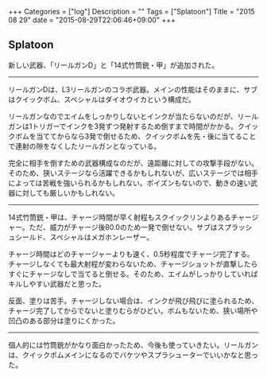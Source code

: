 +++
Categories = ["log"]
Description = ""
Tags = ["Splatoon"]
Title = "2015 08 29"
date = "2015-08-29T22:06:46+09:00"
+++

## Splatoon
新しい武器、「リールガンD」と「14式竹筒銃・甲」が追加された。

----

リールガンDは、L3リールガンのコラボ武器。メインの性能はそのままに、サブはクイックボム、スペシャルはダイオウイカという構成だ。

リールガンなのでエイムをしっかりしないとインクが当たらないのだが、リールガンは1トリガーでインクを3発ずつ発射するため倒すまで時間がかかる。クイックボムを当ててからなら3発で倒せるため、クイックボムを先・後に当てることで連射の隙をなくしたリールガンとなっている。

完全に相手を倒すための武器構成なのだが、遠距離に対しての攻撃手段がない。そのため、狭いステージなら活躍できるかもしれないが、広いステージでは相手によっては苦戦を強いられるかもしれない。ポイズンもないので、動きの速い武器に対しても厳しいかもしれない。

----

14式竹筒銃・甲は、チャージ時間が早く射程もスクイックリンよりあるチャージャー。ただ、威力がチャージ後80.0のため一発で倒せない。サブはスプラッシュシールド、スペシャルはメガホンレーザー。

チャージ時間はどのチャージャーよりも速く、0.5秒程度でチャージ完了する。チャージしなくても最大射程が変わらないため、チャージショットが直撃したらすぐにチャージなしで当てると倒せる。そのため、エイムがしっかりしていればキルしやすい武器だと思った。

反面、塗りは苦手。チャージしない場合は、インクが飛び飛びに塗られるため、チャージ完了してからでないと塗りむらがひどい。ボムもないため、狭い場所や凹凸のある部分は塗りにくかった。

----

個人的には竹筒銃がかなり面白かったため、今後も使っていきたい。リールガンは、クイックボムメインになるのでバケツやスプラシューターでいいかなと思った。